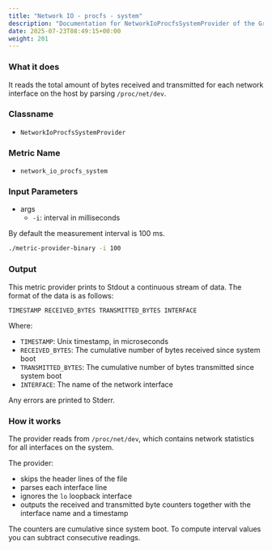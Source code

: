 ```yaml
---
title: "Network IO - procfs - system"
description: "Documentation for NetworkIoProcfsSystemProvider of the Green Metrics Tool"
date: 2025-07-23T08:49:15+00:00
weight: 201
---
```


### What it does

It reads the total amount of bytes received and transmitted for each network interface on the host by parsing `/proc/net/dev`.

### Classname

- `NetworkIoProcfsSystemProvider`

### Metric Name

- `network_io_procfs_system`

### Input Parameters

- args
    - `-i`: interval in milliseconds

By default the measurement interval is 100 ms.

```bash
./metric-provider-binary -i 100
```

### Output

This metric provider prints to Stdout a continuous stream of data. The format of the data is as follows:

`TIMESTAMP RECEIVED_BYTES TRANSMITTED_BYTES INTERFACE`

Where:
- `TIMESTAMP`: Unix timestamp, in microseconds
- `RECEIVED_BYTES`: The cumulative number of bytes received since system boot
- `TRANSMITTED_BYTES`: The cumulative number of bytes transmitted since system boot
- `INTERFACE`: The name of the network interface

Any errors are printed to Stderr.

### How it works

The provider reads from `/proc/net/dev`, which contains network statistics for all interfaces on the system.

The provider:
- skips the header lines of the file
- parses each interface line
- ignores the `lo` loopback interface
- outputs the received and transmitted byte counters together with the interface name and a timestamp

The counters are cumulative since system boot. To compute interval values you can subtract consecutive readings.

